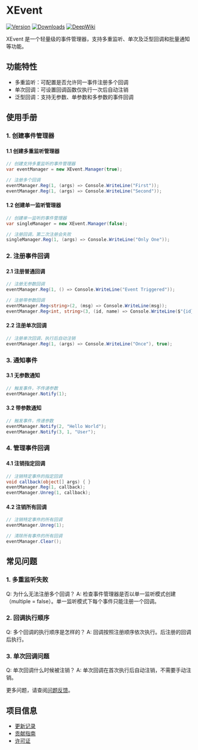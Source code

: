 # XEvent

[![Version](https://img.shields.io/npm/v/org.eframework.u3d.util)](https://www.npmjs.com/package/org.eframework.u3d.util)
[![Downloads](https://img.shields.io/npm/dm/org.eframework.u3d.util)](https://www.npmjs.com/package/org.eframework.u3d.util)
[![DeepWiki](https://img.shields.io/badge/DeepWiki-Explore-blue)](https://deepwiki.com/eframework-org/U3D.UTIL)

XEvent 是一个轻量级的事件管理器，支持多重监听、单次及泛型回调和批量通知等功能。

## 功能特性

- 多重监听：可配置是否允许同一事件注册多个回调
- 单次回调：可设置回调函数仅执行一次后自动注销
- 泛型回调：支持无参数、单参数和多参数的事件回调

## 使用手册

### 1. 创建事件管理器

#### 1.1 创建多重监听管理器
```csharp
// 创建支持多重监听的事件管理器
var eventManager = new XEvent.Manager(true);

// 注册多个回调
eventManager.Reg(1, (args) => Console.WriteLine("First"));
eventManager.Reg(1, (args) => Console.WriteLine("Second"));
```

#### 1.2 创建单一监听管理器
```csharp
// 创建单一监听的事件管理器
var singleManager = new XEvent.Manager(false);

// 注册回调，第二次注册会失败
singleManager.Reg(1, (args) => Console.WriteLine("Only One"));
```

### 2. 注册事件回调

#### 2.1 注册普通回调
```csharp
// 注册无参数回调
eventManager.Reg(1, () => Console.WriteLine("Event Triggered"));

// 注册带参数回调
eventManager.Reg<string>(2, (msg) => Console.WriteLine(msg));
eventManager.Reg<int, string>(3, (id, name) => Console.WriteLine($"{id}: {name}"));
```

#### 2.2 注册单次回调
```csharp
// 注册单次回调，执行后自动注销
eventManager.Reg(1, (args) => Console.WriteLine("Once"), true);
```

### 3. 通知事件

#### 3.1 无参数通知
```csharp
// 触发事件，不传递参数
eventManager.Notify(1);
```

#### 3.2 带参数通知
```csharp
// 触发事件，传递参数
eventManager.Notify(2, "Hello World");
eventManager.Notify(3, 1, "User");
```

### 4. 管理事件回调

#### 4.1 注销指定回调
```csharp
// 注销特定事件的指定回调
void callback(object[] args) { }
eventManager.Reg(1, callback);
eventManager.Unreg(1, callback);
```

#### 4.2 注销所有回调
```csharp
// 注销特定事件的所有回调
eventManager.Unreg(1);

// 清除所有事件的所有回调
eventManager.Clear();
```

## 常见问题

### 1. 多重监听失败
Q: 为什么无法注册多个回调？
A: 检查事件管理器是否以单一监听模式创建（multiple = false）。单一监听模式下每个事件只能注册一个回调。

### 2. 回调执行顺序
Q: 多个回调的执行顺序是怎样的？
A: 回调按照注册顺序依次执行。后注册的回调后执行。

### 3. 单次回调问题
Q: 单次回调什么时候被注销？
A: 单次回调在首次执行后自动注销，不需要手动注销。

更多问题，请查阅[问题反馈](../CONTRIBUTING.md#问题反馈)。

## 项目信息

- [更新记录](../CHANGELOG.md)
- [贡献指南](../CONTRIBUTING.md)
- [许可证](../LICENSE.md) 